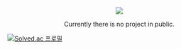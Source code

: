 <div align="center">
  <img src="https://capsule-render.vercel.app/api?type=waving&height=265&color=0:aa4b6b,50:6b6b83,100:3b8d99&text=A%20L%20K%20A%20L%20I%20T%20O%20P&fontSize=45&fontColor=ffffff&fontAlignY=35&animation=fadeIn">
  <p>Currently there is no project in public.</p>
</div>

[![Solved.ac
프로필](http://mazassumnida.wtf/api/generate_badge?boj=aflat)](https://solved.ac/aflat)
